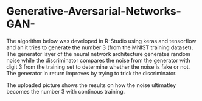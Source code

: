# Generative-Aversarial-Networks-GAN-

The algorithm below was developed in R-Studio using keras and tensorflow  and an it tries to generate the number 3 (from the MNIST training dataset). 
The generator layer of the neural network architecture generates random noise while the discriminator compares the noise from the generator with digit 3 from the training set to determine whether the noise is fake  or not. The generator in return improves by trying to trick the discriminator. 

The uploaded picture shows the results on how the noise ultimatley becomes the number 3 with continous training. 
